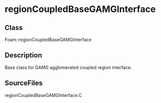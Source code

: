 # regionCoupledBaseGAMGInterface 
## Class
Foam::regionCoupledBaseGAMGInterface

## Description
Base class for GAMG agglomerated coupled region interface.

## SourceFiles
regionCoupledBaseGAMGInterface.C


